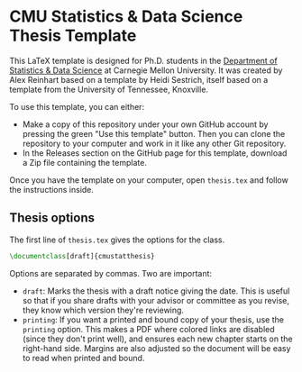 # CMU Statistics & Data Science Thesis Template

This LaTeX template is designed for Ph.D. students in the [Department of
Statistics & Data
Science](https://www.cmu.edu/dietrich/statistics-datascience/index.html) at
Carnegie Mellon University. It was created by Alex Reinhart based on a template
by Heidi Sestrich, itself based on a template from the University of Tennessee,
Knoxville.

To use this template, you can either:

- Make a copy of this repository under your own GitHub account by pressing the
  green "Use this template" button. Then you can clone the repository to your
  computer and work in it like any other Git repository.
- In the Releases section on the GitHub page for this template, download a Zip
  file containing the template.

Once you have the template on your computer, open `thesis.tex` and follow the
instructions inside.

## Thesis options

The first line of `thesis.tex` gives the options for the class.

```latex
\documentclass[draft]{cmustatthesis}
```

Options are separated by commas. Two are important:

- `draft`: Marks the thesis with a draft notice giving the date. This is useful
  so that if you share drafts with your advisor or committee as you revise, they
  know which version they're reviewing.
- `printing`: If you want a printed and bound copy of your thesis, use the
  `printing` option. This makes a PDF where colored links are disabled (since
  they don't print well), and ensures each new chapter starts on the right-hand
  side. Margins are also adjusted so the document will be easy to read when
  printed and bound.
